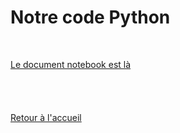 # Notre code Python
<br/>

<a href="index.html"> Le document notebook est là </a>
<br/>
<br/>
<br/>
<br/>
<br/>
<a href="index.html"> Retour à l'accueil </a>
